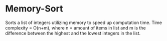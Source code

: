 # Memory-Sort
Sorts a list of integers utilizing memory to speed up computation time.
Time complexity = O(n+m), 
where n = amount of items in list and m is the difference between the highest and the lowest integers in the list.
